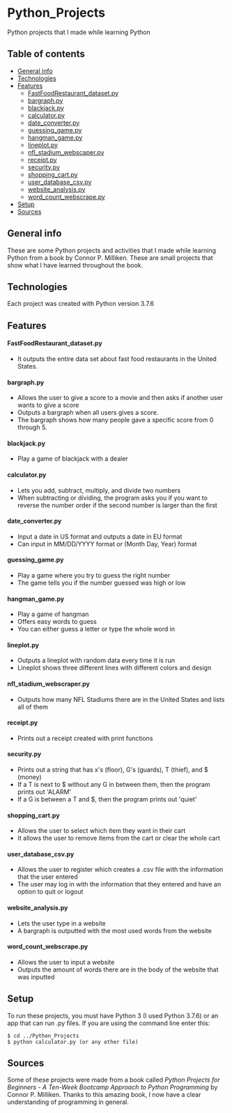 # Python_Projects
Python projects that I made while learning Python

## Table of contents
* [General info](#general-info)
* [Technologies](#technologies)
* [Features](#features)
  * [FastFoodRestaurant_dataset.py](#fastfoodrestaurant_datasetpy)
  * [bargraph.py](#bargraphpy)
  * [blackjack.py](#blackjackpy)
  * [calculator.py](#calculatorpy)
  * [date_converter.py](#dateconverterpy)
  * [guessing_game.py](#guessing_gamepy)
  * [hangman_game.py](#hangman_gamepy)
  * [lineplot.py](#lineplotpy)
  * [nfl_stadium_webscaper.py](#nfl_stadium_webscraperpy)
  * [receipt.py](#receiptpy)
  * [security.py](#securitypy)
  * [shopping_cart.py](#shopping_cartpy)
  * [user_database_csv.py](#user_database_csvpy)
  * [website_analysis.py](#website_analysispy)
  * [word_count_webscrape.py](#word_count_webscrapepy)
* [Setup](#setup)
* [Sources](#sources)

## General info
These are some Python projects and activities that I made while learning Python from a book by Connor P. Milliken. These are 
small projects that show what I have learned throughout the book.
	
## Technologies
Each project was created with Python version 3.7.6

## Features
#### FastFoodRestaurant_dataset.py
* It outputs the entire data set about fast food restaurants in the United States.

#### bargraph.py
* Allows the user to give a score to a movie and then asks if another user wants to give a score
* Outputs a bargraph when all users gives a score.
* The bargraph shows how many people gave a specific score from 0 through 5.

#### blackjack.py
* Play a game of blackjack with a dealer

#### calculator.py
* Lets you add, subtract, multiply, and divide two numbers
* When subtracting or dividing, the program asks you if you want to reverse the number order if the second number is larger than the first

#### date_converter.py
* Input a date in US format and outputs a date in EU format
* Can input in MM/DD/YYYY format or (Month Day, Year) format

#### guessing_game.py
* Play a game where you try to guess the right number
* The game tells you if the number guessed was high or low

#### hangman_game.py
* Play a game of hangman
* Offers easy words to guess
* You can either guess a letter or type the whole word in

#### lineplot.py
* Outputs a lineplot with random data every time it is run
* Lineplot shows three different lines with different colors and design

#### nfl_stadium_webscraper.py
* Outputs how many NFL Stadiums there are in the United States and lists all of them

#### receipt.py
* Prints out a receipt created with print functions

#### security.py
* Prints out a string that has x's (floor), G's (guards), T (thief), and $ (money)
* If a T is next to $ without any G in between them, then the program prints out 'ALARM'
* If a G is between a T and $, then the program prints out 'quiet' 

#### shopping_cart.py
* Allows the user to select which item they want in their cart
* It allows the user to remove items from the cart or clear the whole cart

#### user_database_csv.py
* Allows the user to register which creates a .csv file with the information that the user entered
* The user may log in with the information that they entered and have an option to quit or logout

#### website_analysis.py
* Lets the user type in a website
* A bargraph is outputted with the most used words from the website

#### word_count_webscrape.py
* Allows the user to input a website
* Outputs the amount of words there are in the body of the website that was inputted

## Setup
To run these projects, you must have Python 3 (I used Python 3.7.6) or an app that can run .py files.
If you are using the command line enter this:

```
$ cd ../Python_Projects
$ python calculator.py (or any other file)
```

## Sources
Some of these projects were made from a book called _Python Projects for Beginners - A Ten-Week Bootcamp Approach to Python Programming_ by Connor P. Milliken. Thanks to this amazing book, I now have a clear understanding of programming in general.
